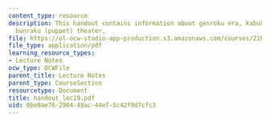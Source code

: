 ```yaml
---
content_type: resource
description: This handout contains information about genroku era, kabuki theater and
  bunraku (puppet) theater,
file: https://ol-ocw-studio-app-production.s3.amazonaws.com/courses/21h-522-japan-in-the-age-of-the-samurai-history-and-film-fall-2006/0be0ae76290448ac44ef5c42f9d7cfc3_handout_lec19.pdf
file_type: application/pdf
learning_resource_types:
- Lecture Notes
ocw_type: OCWFile
parent_title: Lecture Notes
parent_type: CourseSection
resourcetype: Document
title: handout_lec19.pdf
uid: 0be0ae76-2904-48ac-44ef-5c42f9d7cfc3
---
```

